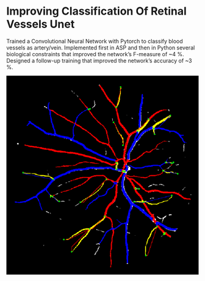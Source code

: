 # Improving Classification Of Retinal Vessels Unet
Trained a Convolutional Neural Network with Pytorch to classify blood vessels as artery/vein. Implemented first in
ASP and then in Python several biological constraints that improved the network’s F-measure of ~4 %. Designed a follow-up
training that improved the network’s accuracy of ~3 %.

![Example of corrected Graph](./images/correzioni4.png)
